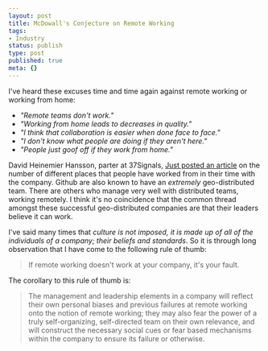 ```yaml
---
layout: post
title: McDowall's Conjecture on Remote Working
tags:
- Industry
status: publish
type: post
published: true
meta: {}
---
```

I've heard these excuses time and time again against remote working or working from home:


* _"Remote teams don't work."_
* _"Working from home leads to decreases in quality."_
* _"I think that collaboration is easier when done face to face."_
* _"I don't know what people are doing if they aren't here."_
* _"People just goof off if they work from home."_


David Heinemier Hansson, parter at 37Signals, <a href="http://37signals.com/svn/posts/3336-cities-with-signals" data-link-type="external" target="_blank">Just posted an article</a> on the number of different places that people have worked from in their time with the company. Github are also known to have an _extremely_ geo-distributed team. There are others who manage very well with distributed teams, working remotely. I think it's no coincidence that the common thread amongst these successful geo-distributed companies are that their leaders believe it can work.

I've said many times that _culture is not imposed, it is made up of all of the individuals of a company; their beliefs and standards_. So it is through long observation that I have come to the following rule of thumb:

> If remote working doesn't work at your company, it's your fault.

The corollary to this rule of thumb is:

> The management and leadership elements in a company will reflect their own personal biases and previous failures at remote working onto the notion of remote working; they may also fear the power of a truly self-organizing, self-directed team on their own relevance, and will construct the necessary social cues or fear based mechanisms within the company to ensure its failure or otherwise.
